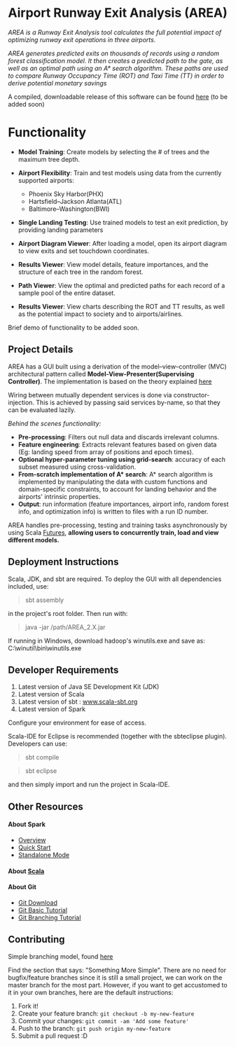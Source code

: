 # Airport Runway Exit Analysis (AREA)

*AREA is a Runway Exit Analysis tool calculates the full potential impact of optimizing runway exit operations in three airports.*

*AREA generates predicted exits on thousands of records using a random forest classification model. It then creates a predicted path to the gate, as well as an optimal path using an A\* search algorithm. These paths are used to compare Runway Occupancy Time (ROT) and Taxi Time (TT) in order to derive potential monetary savings*

A compiled, downloadable release of this software can be found [here](https://github.com/tejadaR/AREA/releases/tag/v3.0) (to be added soon)

# Functionality

 - **Model Training**: Create models by selecting the # of trees and the maximum tree depth.
 
 - **Airport Flexibility**: Train and test models using data from the currently supported airports:
   - Phoenix Sky Harbor(PHX)
   - Hartsfield–Jackson Atlanta(ATL)
   - Baltimore–Washington(BWI)

 - **Single Landing Testing**: Use trained models to test an exit prediction, by providing landing parameters

 - **Airport Diagram Viewer**: After loading a model, open its airport diagram to view exits and set touchdown coordinates.
 
 - **Results Viewer**: View model details, feature importances, and the structure of each tree in the random forest.

 - **Path Viewer**: View the optimal and predicted paths for each record of a sample pool of the entire dataset.

 - **Results Viewer**: View charts describing the ROT and TT results, as well as the potential impact to society and to airports/airlines.

Brief demo of functionality to be added soon.

## Project Details

AREA has a GUI built using a derivation of the model–view–controller (MVC) architectural pattern called **Model-View-Presenter(Supervising Controller)**. The implementation is based on the theory explained [here](https://martinfowler.com/eaaDev/SupervisingPresenter.html) 

Wiring between mutually dependent services is done via constructor-injection. This is achieved by passing said services by-name, so that they can be evaluated lazily.

*Behind the scenes functionality:*
 - **Pre-processing**: Filters out null data and discards irrelevant columns.
 - **Feature engineering**: Extracts relevant features based on given data (Eg: landing speed from array of positions and epoch times).
 - **Optional hyper-parameter tuning using grid-search**: accuracy of each subset measured using cross-validation.
 - **From-scratch implementation of A\* search**: A\* search algorithm is implemented by manipulating the data with custom functions and domain-specific constraints, to account for landing behavior and the airports' intrinsic properties.
 - **Output**: run information (feature importances, airport info, random forest info, and optimization info) is written to files with a run ID number.

AREA handles pre-processing, testing and training tasks asynchronously by using Scala [Futures](http://docs.scala-lang.org/overviews/core/futures.html), **allowing users to concurrently train, load and view different models.**


## Deployment Instructions

Scala, JDK, and sbt are required. To deploy the GUI with all dependencies included, use:

> sbt assembly

in the project's root folder. Then run with:

> java -jar /path/AREA_2.X.jar

If running in Windows, download hadoop's winutils.exe and save as: C:\winutil\bin\winutils.exe

## Developer Requirements

1. Latest version of Java SE Development Kit (JDK)
2. Latest version of Scala
3. Latest version of sbt : www.scala-sbt.org
4. Latest version of Spark

Configure your environment for ease of access.

Scala-IDE for Eclipse is recommended (together with the sbteclipse plugin). Developers can use:

> sbt compile

> sbt eclipse

and then simply import and run the project in Scala-IDE.

## Other Resources

#### About Spark

 - [Overview](http://spark.apache.org/docs/latest/index.html)
 - [Quick Start](http://spark.apache.org/docs/latest/quick-start.html)
 - [Standalone Mode](http://spark.apache.org/docs/latest/spark-standalone.html)

#### About [Scala](https://www.scala-lang.org/)

#### About Git
* [Git Download](https://git-scm.com/downloads)
* [Git Basic Tutorial](https://try.github.io/)
* [Git Branching Tutorial](http://learngitbranching.js.org/)

## Contributing
Simple branching model, found [here](https://barro.github.io/2016/02/a-succesful-git-branching-model-considered-harmful/#figure-cactus-model)

Find the section that says: "Something More Simple". There are no need for bugfix/feature branches since it is still a small project, we can work on the master branch for the most part. However, if you want to get accustomed to it in your own branches, here are the default instructions:

1. Fork it!
2. Create your feature branch: `git checkout -b my-new-feature`
3. Commit your changes: `git commit -am 'Add some feature'`
4. Push to the branch: `git push origin my-new-feature`
5. Submit a pull request :D

